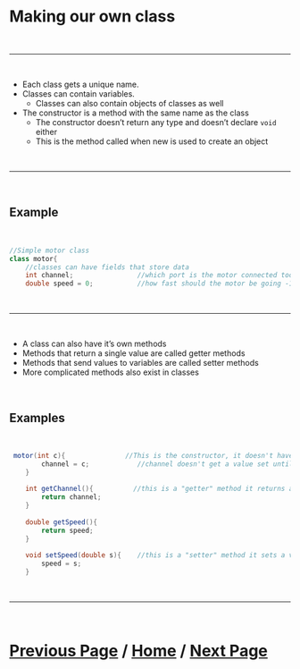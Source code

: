 # Making our own class

<br>

***

<br>

- Each class gets a unique name.
- Classes can contain variables.
    - Classes can also contain objects of classes as well
- The constructor is a method with the same name as the class
    - The constructor doesn’t return any type and doesn’t declare `void` either
    - This is the method called when new is used to create an object

<br>

***

<br>

## Example

<br>

````java
//Simple motor class
class motor{
    //classes can have fields that store data
    int channel;                //which port is the motor connected too
    double speed = 0;           //how fast should the motor be going -1 to 1
````

<br>

***

<br>

- A class can also have it’s own methods
- Methods that return a single value are called getter methods
- Methods that send values to variables are called setter methods
- More complicated methods also exist in classes

<br>

## Examples

<br>

````java
 motor(int c){               //This is the constructor, it doesn't have a return type or void
        channel = c;            //channel doesn't get a value set until the consttuctor is run
    }
    
    int getChannel(){          //this is a "getter" method it returns a value
        return channel;
    }
    
    double getSpeed(){          
        return speed;
    }
    
    void setSpeed(double s){    //this is a "setter" method it sets a value
        speed = s;
    }
````
<br>

***

<br>

# [Previous Page](./objects.md) / [Home](./index.md) / [Next Page](https://docs.lynkrobotics.org/programming) 

